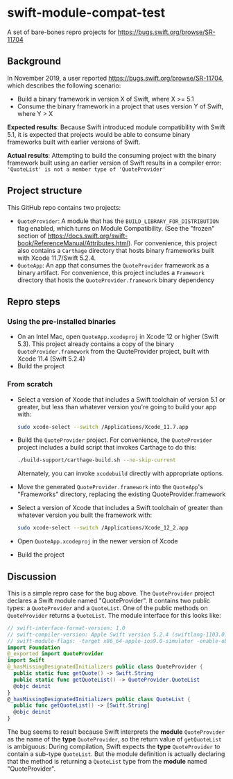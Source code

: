 # swift-module-compat-test
A set of bare-bones repro projects for https://bugs.swift.org/browse/SR-11704

## Background

In November 2019, a user reported https://bugs.swift.org/browse/SR-11704, which describes the following scenario:

- Build a binary framework in version X of Swift, where X >= 5.1
- Consume the binary framework in a project that uses version Y of Swift, where Y > X

**Expected results**: Because Swift introduced module compatibility with Swift 5.1, it is expected that projects would be able to consume binary frameworks built with earlier versions of Swift.

**Actual results**: Attempting to build the consuming project with the binary framework built using an earlier version of Swift results in a compiler error: `'QuoteList' is not a member type of 'QuoteProvider'`

## Project structure

This GitHub repo contains two projects:

- `QuoteProvider`: A module that has the `BUILD_LIBRARY_FOR_DISTRIBUTION` flag enabled, which turns on Module Compatibility. (See the "frozen" section of https://docs.swift.org/swift-book/ReferenceManual/Attributes.html). For convenience, this project also contains a `Carthage` directory that hosts binary frameworks built with Xcode 11.7/Swift 5.2.4.
- `QuoteApp`: An app that consumes the `QuoteProvider` framework as a binary artifact. For convenience, this project includes a `Framework` directory that hosts the `QuoteProvider.framework` binary dependency

## Repro steps

### Using the pre-installed binaries

- On an Intel Mac, open `QuoteApp.xcodeproj` in Xcode 12 or higher (Swift 5.3). This project already contains a copy of the binary `QuoteProvider.framework` from the QuoteProvider project, built with Xcode 11.4 (Swift 5.2.4)
- Build the project

### From scratch

- Select a version of Xcode that includes a Swift toolchain of version 5.1 or greater, but less than whatever version you're going to build your app with:
    ```bash
    sudo xcode-select --switch /Applications/Xcode_11.7.app
    ```
- Build the `QuoteProvider` project. For convenience, the `QuoteProvider` project includes a build script that invokes Carthage to do this:
    ```bash
    ./build-support/carthage-build.sh --no-skip-current
    ```

    Alternately, you can invoke `xcodebuild` directly with appropriate options.
- Move the generated `QuoteProvider.framework` into the `QuoteApp`'s "Frameworks" directory, replacing the existing QuoteProvider.framework
- Select a version of Xcode that includes a Swift toolchain of greater than whatever version you built the framework with:
    ```bash
    sudo xcode-select --switch /Applications/Xcode_12_2.app
    ```
- Open `QuoteApp.xcodeproj` in the newer version of Xcode
- Build the project

## Discussion

This is a simple repro case for the bug above. The `QuoteProvider` project declares a Swift module named "QuoteProvider". It contains two public types: a `QuoteProvider` and a `QuoteList`. One of the public methods on `QuoteProvider` returns a `QuoteList`. The module interface for this looks like:

```swift
// swift-interface-format-version: 1.0
// swift-compiler-version: Apple Swift version 5.2.4 (swiftlang-1103.0.32.9 clang-1103.0.32.53)
// swift-module-flags: -target x86_64-apple-ios9.0-simulator -enable-objc-interop -enable-library-evolution -swift-version 5 -enforce-exclusivity=checked -O -module-name QuoteProvider
import Foundation
@_exported import QuoteProvider
import Swift
@_hasMissingDesignatedInitializers public class QuoteProvider {
  public static func getQuote() -> Swift.String
  public static func getQuoteList() -> QuoteProvider.QuoteList
  @objc deinit
}
@_hasMissingDesignatedInitializers public class QuoteList {
  public func getQuoteList() -> [Swift.String]
  @objc deinit
}
```

The bug seems to result because Swift interprets the **module** `QuoteProvider` as the name of the **type** `QuoteProvider`, so the return value of `getQuoteList` is ambiguous: During compilation, Swift expects the **type** `QuoteProvider` to contain a sub-type `QuoteList`. But the module definition is actually declaring that the method is returning a `QuoteList` type from the **module** named "QuoteProvider".
